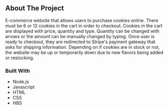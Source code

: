 <!-- ABOUT THE PROJECT -->
## About The Project
E-commerce website that allows users to purchase cookies online. There must be 6 or 12 cookies in the cart in order to checkout. Cookies in the cart are displayed with price, quantity and type. Quantity can be changed with arrows or the amount can be manually changed by typing. Once user is ready to checkout, they are redirected to Stripe's payment gateway that asks for shipping information. 
Depending on if cookies are in stock or not, the website may be up or temporarily down due to new flavors being added or restocking. 



### Built With
* Node.js
* Javascript
* HTML
* CSS
* HBS


